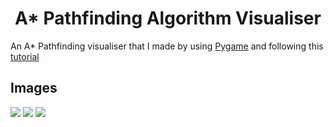 <h1 align="center"> A* Pathfinding Algorithm Visualiser</h1>

An A* Pathfinding visualiser that I made by using <a href="https://www.pygame.org/news" target="_blank">Pygame</a> and following this <a href="https://www.youtube.com/watch?v=JtiK0DOeI4A&t=1381s" target="_blank">tutorial</a>

<h2> Images </h2>

<img src="https://media4.giphy.com/media/Azk8n4mMybkNNv56Xx/giphy.gif">
<a href="#"><img src="https://i.imgur.com/GAO5CWR.png"></a>
<a href="#"><img src="https://i.imgur.com/7GFKDKN.png"></a>
